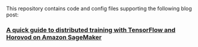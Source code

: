 This repository contains code and config files supporting the following blog post:

### [A quick guide to distributed training with TensorFlow and Horovod on Amazon SageMaker](https://towardsdatascience.com/a-quick-guide-to-distributed-training-with-tensorflow-and-horovod-on-amazon-sagemaker-dae18371ef6e?source=friends_link&sk=0a1f6a2e7716d4272c79156cf7c5f294)
